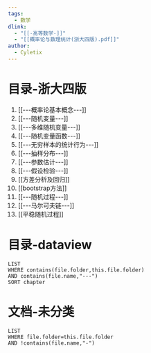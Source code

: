 ```yaml
---
tags:
  - 数学
dlink:
  - "[[-高等数学-]]"
  - "[[概率论与数理统计(浙大四版).pdf]]"
author:
  - Cyletix
---
```

# 目录-浙大四版
1. [[---概率论基本概念---]]
2. [[---随机变量---]]
3. [[---多维随机变量---]]
4. [[---随机变量函数---]]
5. [[---无穷样本的统计行为---]]
6. [[---抽样分布---]]
7. [[---参数估计---]]
8. [[---假设检验---]]
9. [[方差分析及回归]]
10. [[bootstrap方法]]
11. [[---随机过程---]]
12. [[---马尔可夫链---]]
13. [[平稳随机过程]]
# 目录-dataview
```dataview
LIST
WHERE contains(file.folder,this.file.folder)
AND contains(file.name,"---")
SORT chapter
```
# 文档-未分类
```dataview
LIST
WHERE file.folder=this.file.folder
AND !contains(file.name,"-")
```